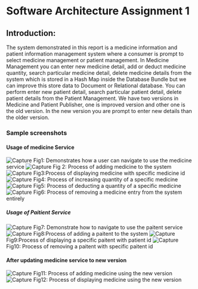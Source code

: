 # Software Architecture Assignment 1

## Introduction:

The system demonstrated in this report is a medicine information and patient information management system where a consumer is prompt to select medicine management or patient management. In Medicine Management you can enter new medicine detail, add or deduct medicine quantity, search particular medicine detail, delete medicine details from the system which is stored in a Hash Map inside the Database Bundle but we can improve this store data to Document or Relational database. You can perform enter new patient detail, search particular patient detail, delete patient details from the Patient Management. We have two versions in Medicine and Patient Publisher, one is improved version and other one is the old version. In the new version you are prompt to enter new details than the older version.

### Sample screenshots

#### Usage of medicine Service

<img src="https://i.ibb.co/Hdyg8Ry/Capture.png" alt="Capture" border="0">
Fig1: Demonstrates how a user can navigate to use the medicine service
 
<img src="https://i.ibb.co/c8TQsGP/Capture.png" alt="Capture" border="0">
Fig 2: Process of adding medicine to the system
 
<img src="https://i.ibb.co/C5y396q/Capture.png" alt="Capture" border="0">
Fig3:Process of displaying medicine with specific medicine id
 
<img src="https://i.ibb.co/ZTCTyD0/Capture.png" alt="Capture" border="0">
Fig4: Process of increasing quantity of a specific medicine
 
<img src="https://i.ibb.co/kDGdP5w/Capture.png" alt="Capture" border="0">
Fig5: Process of deducting a quantity of a specific medicine

<img src="https://i.ibb.co/2y3Vrnz/Capture.png" alt="Capture" border="0">
Fig6: Process of removing a medicine entry from the system entirely

##### Usage of Paitient Service

<img src="https://i.ibb.co/FXcBV2R/Capture.png" alt="Capture" border="0">
Fig7: Demonstrate how to navigate to use the paitent service

<img src="https://i.ibb.co/MgvLNhP/Capture.png" alt="Capture" border="0">
Fig8:Process of adding a paitent to the system

<img src="https://i.ibb.co/xgnrFSm/Capture.png" alt="Capture" border="0">
Fig9:Process of displaying a specific paitent with patient id

<img src="https://i.ibb.co/N6VGj6J/Capture.png" alt="Capture" border="0">
Fig10: Process of removing a paitent with specific paitent id

#### After updating medicine service to new version

<img src="https://i.ibb.co/J589ypG/Capture.png" alt="Capture" border="0">
Fig11: Process of adding medicine using the new version

<img src="https://i.ibb.co/tbX6QNn/Capture.png" alt="Capture" border="0">
Fig12: Process of displaying medicine using the new version

